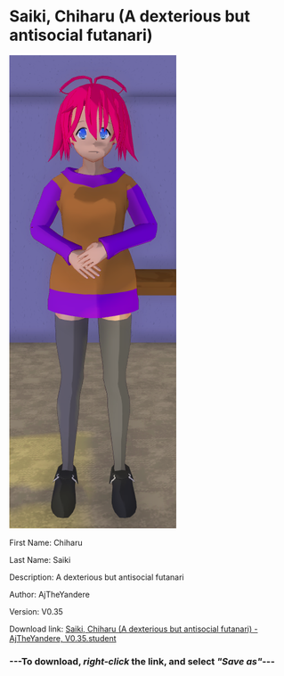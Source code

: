 # Saiki, Chiharu (A dexterious but antisocial futanari)

<img src = "https://raw.githubusercontent.com/Arbiter1223/Daigaku-Gurashi-Custom-Students/master/Students/Files/Saiki%2C%20Chiharu%20(A%20dexterious%20but%20antisocial%20futanari).png">

First Name: Chiharu

Last Name: Saiki

Description: A dexterious but antisocial futanari

Author: AjTheYandere

Version: V0.35

Download link: <a href="https://raw.githubusercontent.com/Arbiter1223/Daigaku-Gurashi-Custom-Students/master/Students/Files/Saiki%2C%20Chiharu%20(A%20dexterious%20but%20antisocial%20futanari)%20-%20AjTheYandere%2C%20V0.35.student">Saiki, Chiharu (A dexterious but antisocial futanari) - AjTheYandere, V0.35.student</a>

### ---**To download, _right-click_ the link, and select _"Save as"_**---
